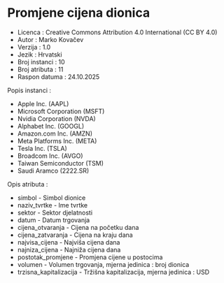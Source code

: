 # Promjene cijena dionica

- Licenca : Creative Commons Attribution 4.0 International (CC BY 4.0)
- Autor : Marko Kovačev
- Verzija : 1.0
- Jezik : Hrvatski
- Broj instanci : 10
- Broj atributa : 11
- Raspon datuma : 24.10.2025

Popis instanci :
- Apple Inc. (AAPL)
- Microsoft Corporation (MSFT)
- Nvidia Corporation (NVDA)
- Alphabet Inc. (GOOGL)
- Amazon.com Inc. (AMZN)
- Meta Platforms Inc. (META)
- Tesla Inc. (TSLA)
- Broadcom Inc. (AVGO)
- Taiwan Semiconductor (TSM)
- Saudi Aramco (2222.SR)

Opis atributa :
- simbol - Simbol dionice
- naziv_tvrtke - Ime tvrtke
- sektor - Sektor djelatnosti
- datum - Datum trgovanja
- cijena_otvaranja - Cijena na početku dana
- cijena_zatvaranja - Cijena na kraju dana
- najvisa_cijena - Najviša cijena dana
- najniza_cijena - Najniža cijena dana
- postotak_promjene - Promjena cijene u postocima
- volumen - Volumen trgovanja, mjerna jedinica : broj dionica
- trzisna_kapitalizacija - Tržišna kapitalizacija, mjerna jedinica : USD

